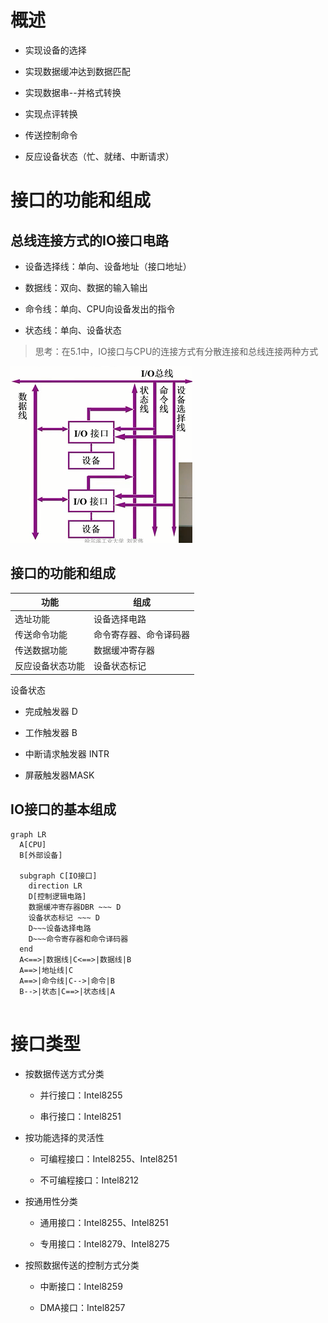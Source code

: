 # 概述

- 实现设备的选择

- 实现数据缓冲达到数据匹配

- 实现数据串--并格式转换

- 实现点评转换

- 传送控制命令

- 反应设备状态（忙、就绪、中断请求）

# 接口的功能和组成

## 总线连接方式的IO接口电路

- 设备选择线：单向、设备地址（接口地址）

- 数据线：双向、数据的输入输出

- 命令线：单向、CPU向设备发出的指令

- 状态线：单向、设备状态

> 思考：在5.1中，IO接口与CPU的连接方式有分散连接和总线连接两种方式

![image.png](../../attachments/png/5.3image.png)

## 接口的功能和组成

|功能|组成|
|-|-|
|选址功能|设备选择电路|
|传送命令功能|命令寄存器、命令译码器|
|传送数据功能|数据缓冲寄存器|
|反应设备状态功能|设备状态标记|

设备状态

- 完成触发器 D

- 工作触发器 B

- 中断请求触发器 INTR

- 屏蔽触发器MASK

## IO接口的基本组成

```mermaid
graph LR
  A[CPU]
  B[外部设备]

  subgraph C[IO接口]
    direction LR
    D[控制逻辑电路]
    数据缓冲寄存器DBR ~~~ D
    设备状态标记 ~~~ D
    D~~~设备选择电路
    D~~~命令寄存器和命令译码器
  end
  A<==>|数据线|C<==>|数据线|B
  A==>|地址线|C
  A==>|命令线|C-->|命令|B
  B-->|状态|C==>|状态线|A
  

```

# 接口类型

- 按数据传送方式分类

  - 并行接口：Intel8255

  - 串行接口：Intel8251

- 按功能选择的灵活性

  - 可编程接口：Intel8255、Intel8251

  - 不可编程接口：Intel8212

- 按通用性分类

  - 通用接口：Intel8255、Intel8251

  - 专用接口：Intel8279、Intel8275

- 按照数据传送的控制方式分类

  - 中断接口：Intel8259

  - DMA接口：Intel8257
